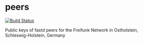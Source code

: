 # peers

[![Build Status](https://travis-ci.org/shdev/peers.svg?branch=develop)](https://travis-ci.org/shdev/peers)


Public keys of fastd peers for the Freifunk Network in Ostholstein, Schleswig-Holstein, Germany


